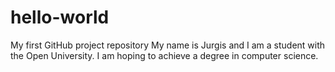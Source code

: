 # hello-world
My first GitHub project repository
My name is Jurgis and I am a student with the Open University. I am hoping to achieve a degree in computer science.
